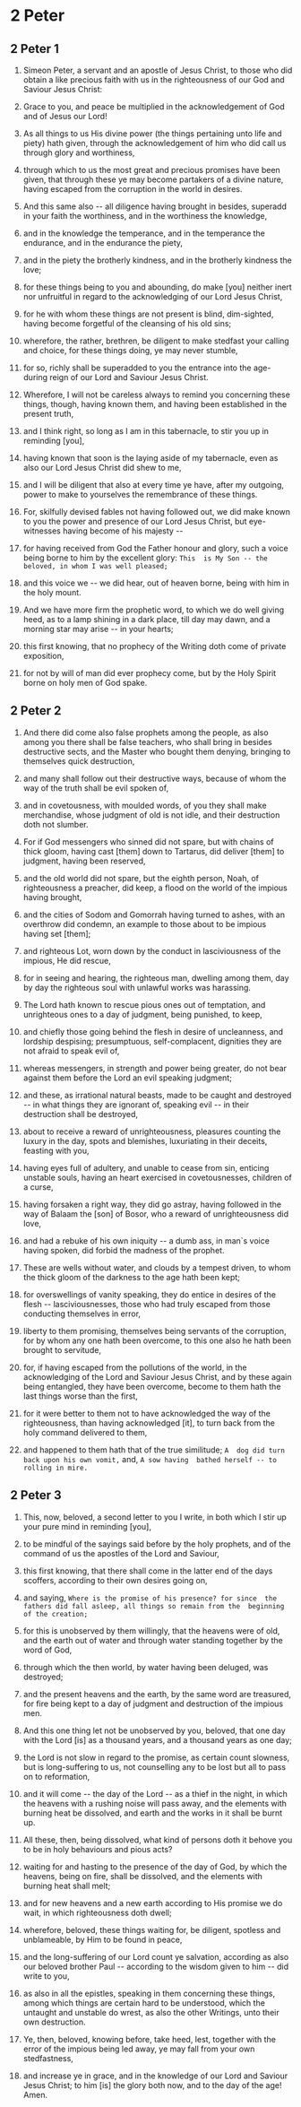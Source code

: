# 2 Peter

## 2 Peter 1

1. Simeon Peter, a servant and an apostle of Jesus Christ, to  those who did obtain a like precious faith with us in the  righteousness of our God and Saviour Jesus Christ:

2. Grace to you, and peace be multiplied in the acknowledgement  of God and of Jesus our Lord!

3. As all things to us His divine power (the things pertaining  unto life and piety) hath given, through the acknowledgement  of him who did call us through glory and worthiness,

4. through which to us the most great and precious promises  have been given, that through these ye may become partakers of  a divine nature, having escaped from the corruption in the  world in desires.

5. And this same also -- all diligence having brought in  besides, superadd in your faith the worthiness, and in the  worthiness the knowledge,

6. and in the knowledge the temperance, and in the temperance  the endurance, and in the endurance the piety,

7. and in the piety the brotherly kindness, and in the  brotherly kindness the love;

8. for these things being to you and abounding, do make [you]  neither inert nor unfruitful in regard to the acknowledging of  our Lord Jesus Christ,

9. for he with whom these things are not present is blind,  dim-sighted, having become forgetful of the cleansing of his  old sins;

10. wherefore, the rather, brethren, be diligent to make  stedfast your calling and choice, for these things doing, ye  may never stumble,

11. for so, richly shall be superadded to you the entrance into  the age-during reign of our Lord and Saviour Jesus Christ.

12. Wherefore, I will not be careless always to remind you  concerning these things, though, having known them, and having  been established in the present truth,

13. and I think right, so long as I am in this tabernacle, to  stir you up in reminding [you],

14. having known that soon is the laying aside of my  tabernacle, even as also our Lord Jesus Christ did shew to me,

15. and I will be diligent that also at every time ye have,  after my outgoing, power to make to yourselves the remembrance  of these things.

16. For, skilfully devised fables not having followed out, we  did make known to you the power and presence of our Lord Jesus  Christ, but eye-witnesses having become of his majesty --

17. for having received from God the Father honour and glory,  such a voice being borne to him by the excellent glory: `This  is My Son -- the beloved, in whom I was well pleased;`

18. and this voice we -- we did hear, out of heaven borne,  being with him in the holy mount.

19. And we have more firm the prophetic word, to which we do  well giving heed, as to a lamp shining in a dark place, till  day may dawn, and a morning star may arise -- in your hearts;

20. this first knowing, that no prophecy of the Writing doth  come of private exposition,

21. for not by will of man did ever prophecy come, but by the  Holy Spirit borne on holy men of God spake.

## 2 Peter 2

1. And there did come also false prophets among the people, as  also among you there shall be false teachers, who shall bring  in besides destructive sects, and the Master who bought them  denying, bringing to themselves quick destruction,

2. and many shall follow out their destructive ways, because of  whom the way of the truth shall be evil spoken of,

3. and in covetousness, with moulded words, of you they shall  make merchandise, whose judgment of old is not idle, and their  destruction doth not slumber.

4. For if God messengers who sinned did not spare, but with  chains of thick gloom, having cast [them] down to Tartarus, did  deliver [them] to judgment, having been reserved,

5. and the old world did not spare, but the eighth person,  Noah, of righteousness a preacher, did keep, a flood on the  world of the impious having brought,

6. and the cities of Sodom and Gomorrah having turned to ashes,  with an overthrow did condemn, an example to those about to be  impious having set [them];

7. and righteous Lot, worn down by the conduct in  lasciviousness of the impious, He did rescue,

8. for in seeing and hearing, the righteous man, dwelling among  them, day by day the righteous soul with unlawful works was  harassing.

9. The Lord hath known to rescue pious ones out of temptation,  and unrighteous ones to a day of judgment, being punished, to  keep,

10. and chiefly those going behind the flesh in desire of  uncleanness, and lordship despising; presumptuous,  self-complacent, dignities they are not afraid to speak evil  of,

11. whereas messengers, in strength and power being greater, do  not bear against them before the Lord an evil speaking  judgment;

12. and these, as irrational natural beasts, made to be caught  and destroyed -- in what things they are ignorant of, speaking  evil -- in their destruction shall be destroyed,

13. about to receive a reward of unrighteousness, pleasures  counting the luxury in the day, spots and blemishes,  luxuriating in their deceits, feasting with you,

14. having eyes full of adultery, and unable to cease from sin,  enticing unstable souls, having an heart exercised in  covetousnesses, children of a curse,

15. having forsaken a right way, they did go astray, having  followed in the way of Balaam the [son] of Bosor, who a reward  of unrighteousness did love,

16. and had a rebuke of his own iniquity -- a dumb ass, in  man`s voice having spoken, did forbid the madness of the  prophet.

17. These are wells without water, and clouds by a tempest  driven, to whom the thick gloom of the darkness to the age hath  been kept;

18. for overswellings of vanity speaking, they do entice in  desires of the flesh -- lasciviousnesses, those who had truly  escaped from those conducting themselves in error,

19. liberty to them promising, themselves being servants of the  corruption, for by whom any one hath been overcome, to this  one also he hath been brought to servitude,

20. for, if having escaped from the pollutions of the world, in  the acknowledging of the Lord and Saviour Jesus Christ, and by  these again being entangled, they have been overcome, become to  them hath the last things worse than the first,

21. for it were better to them not to have acknowledged the way  of the righteousness, than having acknowledged [it], to turn  back from the holy command delivered to them,

22. and happened to them hath that of the true similitude; `A  dog did turn back upon his own vomit,` and, `A sow having  bathed herself -- to rolling in mire.`

## 2 Peter 3

1. This, now, beloved, a second letter to you I write, in both  which I stir up your pure mind in reminding [you],

2. to be mindful of the sayings said before by the holy  prophets, and of the command of us the apostles of the Lord  and Saviour,

3. this first knowing, that there shall come in the latter end  of the days scoffers, according to their own desires going on,

4. and saying, `Where is the promise of his presence? for since  the fathers did fall asleep, all things so remain from the  beginning of the creation;`

5. for this is unobserved by them willingly, that the heavens  were of old, and the earth out of water and through water  standing together by the word of God,

6. through which the then world, by water having been deluged,  was destroyed;

7. and the present heavens and the earth, by the same word are  treasured, for fire being kept to a day of judgment and  destruction of the impious men.

8. And this one thing let not be unobserved by you, beloved,  that one day with the Lord [is] as a thousand years, and a  thousand years as one day;

9. the Lord is not slow in regard to the promise, as certain  count slowness, but is long-suffering to us, not counselling  any to be lost but all to pass on to reformation,

10. and it will come -- the day of the Lord -- as a thief in  the night, in which the heavens with a rushing noise will pass  away, and the elements with burning heat be dissolved, and  earth and the works in it shall be burnt up.

11. All these, then, being dissolved, what kind of persons doth  it behove you to be in holy behaviours and pious acts?

12. waiting for and hasting to the presence of the day of God,  by which the heavens, being on fire, shall be dissolved, and  the elements with burning heat shall melt;

13. and for new heavens and a new earth according to His  promise we do wait, in which righteousness doth dwell;

14. wherefore, beloved, these things waiting for, be diligent,  spotless and unblameable, by Him to be found in peace,

15. and the long-suffering of our Lord count ye salvation,  according as also our beloved brother Paul -- according to the  wisdom given to him -- did write to you,

16. as also in all the epistles, speaking in them concerning  these things, among which things are certain hard to be  understood, which the untaught and unstable do wrest, as also  the other Writings, unto their own destruction.

17. Ye, then, beloved, knowing before, take heed, lest,  together with the error of the impious being led away, ye may  fall from your own stedfastness,

18. and increase ye in grace, and in the knowledge of our Lord  and Saviour Jesus Christ; to him [is] the glory both now, and  to the day of the age! Amen.

